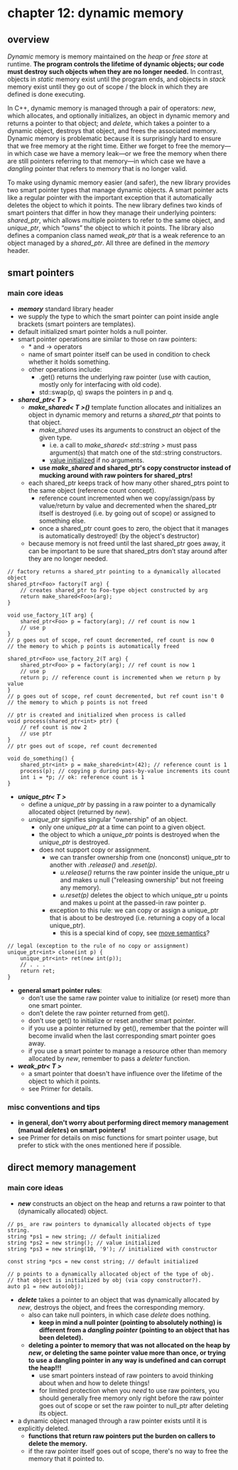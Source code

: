 # chapter 12: dynamic memory

## overview

*Dynamic* memory is memory maintained on the *heap* or *free store* at runtime. **The program controls the lifetime of dynamic objects; our code must destroy such objects when they are no longer needed.** In contrast, objects in *static* memory exist until the program ends, and objects in *stack* memory exist until they go out of scope / the block in which they are defined is done executing.

In C++, dynamic memory is managed through a pair of operators: *new*, which allocates, and optionally initializes, an object in dynamic memory and returns a pointer to that object; and *delete*, which takes a pointer to a dynamic object, destroys that object, and frees the associated memory. Dynamic memory is problematic because it is surprisingly hard to ensure that we free memory at the right time. Either we forget to free the memory—in which case we have a memory leak—or we free the memory when there are still pointers referring to that memory—in which case we have a *dangling* pointer that refers to memory that is no longer valid. 

To make using dynamic memory easier (and safer), the new library provides two smart pointer types that manage dynamic objects. A smart pointer acts like a regular pointer with the important exception that it automatically deletes the object to which it points. The new library defines two kinds of smart pointers that differ in how they manage their underlying pointers: *shared_ptr*, which allows multiple pointers to refer to the same object, and *unique_ptr*, which “owns” the object to which it points. The library also defines a companion class named *weak_ptr* that is a weak reference to an object managed by a *shared_ptr*. All three are defined in the *memory* header.

## smart pointers

### main core ideas
- ***memory*** standard library header
- we supply the type to which the smart pointer can point inside angle brackets (smart pointers are templates).
- default initialized smart pointer holds a null pointer.
- smart pointer operations are similar to those on raw pointers:
    - \* and -> operators
    - name of smart pointer itself can be used in condition to check whether it holds something.
    - other operations include:
        - .get() returns the underlying raw pointer (use with caution, mostly only for interfacing with old code).
        - std::swap(p, q) swaps the pointers in p and q.
- ***shared_ptr< T >***
    - ***make_shared< T >()*** template function allocates and initializes an object in dynamic memory and returns a *shared_ptr* that points to that object.
        - *make_shared* uses its arguments to construct an object of the given type. 
            - i.e. a call to *make_shared< std::string >* must pass argument(s) that match one of the std::string constructors.
            - [value initialized](https://github.com/tedklin/pseudoblog/blob/master/cpp/primer/ch-02.md#variables-22) if no arguments.
        - **use *make_shared* and shared_ptr's copy constructor instead of mucking around with raw pointers for shared_ptrs!**
    - each shared_ptr keeps track of how many other shared_ptrs point to the same object (reference count concept).
        - reference count incremented when we copy/assign/pass by value/return by value and decremented when the shared_ptr itself is destroyed (i.e. by going out of scope) or assigned to something else.
        - once a shared_ptr count goes to zero, the object that it manages is automatically destroyed! (by the object's destructor)
    - because memory is not freed until the last shared_ptr goes away, it can be important to be sure that shared_ptrs don’t stay around after they are no longer needed.
~~~
// factory returns a shared_ptr pointing to a dynamically allocated object
shared_ptr<Foo> factory(T arg) {
    // creates shared_ptr to Foo-type object constructed by arg
    return make_shared<Foo>(arg);
}

void use_factory_1(T arg) {
    shared_ptr<Foo> p = factory(arg); // ref count is now 1
    // use p
} 
// p goes out of scope, ref count decremented, ref count is now 0
// the memory to which p points is automatically freed

shared_ptr<Foo> use_factory_2(T arg) {
    shared_ptr<Foo> p = factory(arg); // ref count is now 1
    // use p
    return p; // reference count is incremented when we return p by value
} 
// p goes out of scope, ref count decremented, but ref count isn't 0
// the memory to which p points is not freed
~~~
~~~
// ptr is created and initialized when process is called
void process(shared_ptr<int> ptr) {
    // ref count is now 2
    // use ptr
} 
// ptr goes out of scope, ref count decremented

void do_something() {
    shared_ptr<int> p = make_shared<int>(42); // reference count is 1
    process(p); // copying p during pass-by-value increments its count
    int i = *p; // ok: reference count is 1
}
~~~
- ***unique_ptr< T >***
    - define a *unique_ptr* by passing in a raw pointer to a dynamically allocated object (returned by *new*).
    - *unique_ptr* signifies singular "ownership" of an object.
        - only one *unique_ptr* at a time can point to a given object.
        - the object to which a *unique_ptr* points is destroyed when the *unique_ptr* is destroyed.
        - does not support copy or assignment.
            - we can transfer ownership from one (nonconst) unique_ptr to another with *.release()* and *.reset(p)*.
                - *u.release()* returns the raw pointer inside the unique_ptr u and makes u null ("releasing ownership" but not freeing any memory).
                - *u.reset(p)* deletes the object to which unique_ptr u points and makes u point at the passed-in raw pointer p.
            - exception to this rule: we can copy or assign a unique_ptr that is about to be destroyed (i.e. returning a copy of a local unique_ptr).
                - this is a special kind of copy, see [move semantics](https://github.com/tedklin/pseudoblog/blob/master/cpp/primer/ch-13.md#move-semantics-136)?
~~~
// legal (exception to the rule of no copy or assignment)
unique_ptr<int> clone(int p) {
    unique_ptr<int> ret(new int(p));
    // . . .
    return ret;
}
~~~
- **general smart pointer rules**:
    - don’t use the same raw pointer value to initialize (or reset) more than one smart pointer.
    - don’t delete the raw pointer returned from get().
    - don’t use get() to initialize or reset another smart pointer.
    - if you use a pointer returned by get(), remember that the pointer will become invalid when the last corresponding smart pointer goes away.
    - if you use a smart pointer to manage a resource other than memory allocated by *new*, remember to pass a *deleter* function.
- ***weak_ptr< T >***
    - a smart pointer that doesn't have influence over the lifetime of the object to which it points.
    - see Primer for details.

### misc conventions and tips
- **in general, don't worry about performing direct memory management (manual *delete*s) on smart pointers!**
- see Primer for details on misc functions for smart pointer usage, but prefer to stick with the ones mentioned here if possible.


## direct memory management

### main core ideas
- ***new*** constructs an object on the heap and returns a raw pointer to that (dynamically allocated) object.
~~~
// ps_ are raw pointers to dynamically allocated objects of type string.
string *ps1 = new string; // default initialized
string *ps2 = new string(); // value initialized
string *ps3 = new string(10, '9'); // initialized with constructor

const string *pcs = new const string; // default initialized

// p points to a dynamically allocated object of the type of obj. 
// that object is initialized by obj (via copy constructor?).
auto p1 = new auto(obj);
~~~
- ***delete*** takes a pointer to an object that was dynamically allocated by *new*, destroys the object, and frees the corresponding memory.
    - also can take null pointers, in which case *delete* does nothing.
        - **keep in mind a null pointer (pointing to absolutely nothing) is different from a *dangling pointer* (pointing to an object that has been deleted).**
    - **deleting a pointer to memory that was not allocated on the heap by *new*, or deleting the same pointer value more than once, or trying to use a dangling pointer in any way is undefined and can corrupt the heap!!!**
        - use smart pointers instead of raw pointers to avoid thinking about when and how to delete things!
        - for limited protection when you *need* to use raw pointers, you should generally free memory only right before the raw pointer goes out of scope or set the raw pointer to null_ptr after deleting its object.
- a dynamic object managed through a raw pointer exists until it is explicitly deleted.
    - **functions that return raw pointers put the burden on callers to delete the memory.**
    - if the raw pointer itself goes out of scope, there's no way to free the memory that it pointed to.
